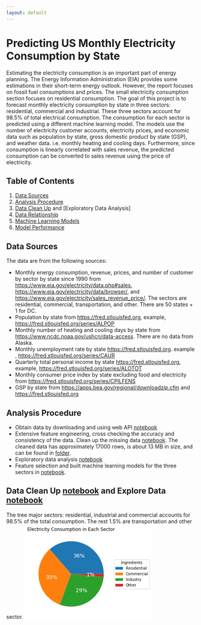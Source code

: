 ```yaml
---
layout: default
---
```


# Predicting US Monthly Electricity Consumption by State

Estimating the electricity consumption is an important part of energy planning. The Energy Information Administration (EIA) provides some estimations in their short-term energy outlook. However, the report focuses on fossil fuel consumptions and prices. The small electricity consumption section focuses on residential consumption. The goal of this project is to forecast monthly electricity consumption by state in three sectors: residential, commercial and industrial. These three sectors account for 98.5% of total electrical consumption. The consumption for each sector is predicted using a different machine learning model. The models use the number of electricity customer accounts, electricity prices, and economic data such as population by state, gross domestic product by state (GSP), and weather data. i.e. monthly heating and cooling days. Furthermore, since consumption is linearly correlated with sales revenue, the predicted consumption can be converted to sales revenue using the price of electricity. 

## Table of Contents

1. [Data Sources](#sources)
2. [Analysis Procedure](#procedure)
3. [Data Clean Up](#cleanup) and [Exploratory Data Analysis]
4. [Data Relationship](#epa)
5. [Machine Learning Models](#ml)
6. [Model Performance](#performance)

## Data Sources<a id='sources'></a>

The data are from the following sources:

- Monthly energy consumption, revenue, prices, and number of customer by sector by state since 1990 from https://www.eia.gov/electricity/data.php#sales, https://www.eia.gov/electricity/data/browser/, and https://www.eia.gov/electricity/sales_revenue_price/. The sectors are residential, commercial, transportation, and other. There are 50 states + 1 for DC.  
- Population by state from https://fred.stlouisfed.org, example, https://fred.stlouisfed.org/series/ALPOP
- Monthly number of heating and cooling days by state from https://www.ncdc.noaa.gov/ushcn/data-access. There are no data from Alaska. 
- Monthly unemployment rate by state https://fred.stlouisfed.org. example , https://fred.stlouisfed.org/series/CAUR
- Quarterly total personal income by state https://fred.stlouisfed.org, example, https://fred.stlouisfed.org/series/ALOTOT
- Monthly consumer price index by state excluding food and electricity from https://fred.stlouisfed.org/series/CPILFENS
- GSP  by state  from https://apps.bea.gov/regional/downloadzip.cfm and https://fred.stlouisfed.org 

## Analysis Procedure<a id='procedure'></a> 

- Obtain data by downloading and using web API [notebook](https://github.com/worasom/energy_sale_rev/blob/master/api.ipynb)
- Extensive feature engineering, cross checking the accuracy and consistency of the data. Clean up the missing data [notebook](https://github.com/worasom/energy_sale_rev/blob/master/clean_energy_data.ipynb). The cleaned data has approximately 17000 rows, is about 13 MB in size, and can be found in [folder](https://github.com/worasom/energy_sale_rev/tree/master/clean-data). 
- Exploratory data analysis [notebook](https://github.com/worasom/energy_sale_rev/blob/master/EPA_energy_data.ipynb)
- Feature selection and built  machine learning models for the three sectors in [notebook](https://github.com/worasom/energy_sale_rev/blob/master/energy-ML.ipynb).


## Data Clean Up<a id='cleanup'></a> [notebook](https://github.com/worasom/energy_sale_rev/blob/master/clean_energy_data.ipynb) and Explore Data [notebook](https://github.com/worasom/energy_sale_rev/blob/master/EPA_energy_data.ipynb)

The tree major sectors: residential, industrial and commercial accounts for 98.5% of the total consumption. The rest 1.5% are transportation and other sector. 
![](plots/fig2.png)